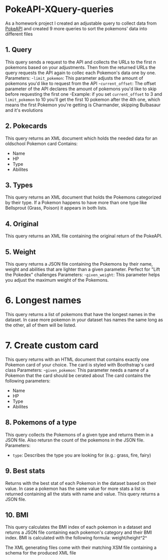 # PokeAPI-XQuery-queries
As a homework project I created an adjustable query to collect data from [PokeAPI](https://pokeapi.co/) and created 9 more queries to sort the pokemons' data into different files
## 1. Query
This query sends a request to the API and collects the URLs to the first n pokemons based on your adjustments.
Then from the returned URLs the query requests the API again to collec each Pokemon's data one by one.
Parameters: 
-`limit_pokemon`: This parameter adjusts the amount of pokemons you'd like to request from the API
-`current_offset`: The offset parameter of the API declares the amount of pokemons you'd like to skip before requesting the first one
-Example: if you set `current_offset` to 3 and `limit_pokemon` to 10 you'll get the first 10 pokemon after the 4th one, which means the first Pokemon you're getting is Charmander, skipping Bulbasaur and it's evolutions

## 2. Pokecards
This query returns an XML document which holds the needed data for an oldschool Pokemon card
Contains: 
- Name
- HP
- Type
- Abilites

## 3. Types 
This query returns an XML document that holds the Pokemons categorized by their type.
If a Pokemon happens to have more than one type like Bellsprout (Grass, Poison) it appears in both lists.

## 4. Original
This query returns an XML file containing the original return of the PokeAPI.

## 5. Weight
This query returns a JSON file containing the Pokemons by their name, weight and abilities that are lighter than a given parameter. 
Perfect for "Lift the Pokedex" challenges 
Parameters: 
-`given_weight`: This parameter helps you adjust the maximum weight of the Pokemons. 

# 6. Longest names
This query returns a list of pokemons that have the longest names in the dataset. In case more pokemon in your dataset has names the same long as the other, all of them will be listed. 

# 7. Create custom card
This query returns with an HTML document that contains exactly one Pokemon card of your choice. 
The card is styled with Boothstrap's card class
Parameters: 
-`given_pokemon`: This parameter needs a name of a Pokemon that the card should be cerated about
The card contains the following parameters: 
- Name
- HP
- Type
- Abilites

## 8. Pokemons of a type
This query collects the Pokemons of a given type and returns them in a JSON file. Also retursn the count of the pokemons in the JSON file.
Parameters:
- `type`: Describes the type you are looking for (e.g.: grass, fire, fairy)

## 9. Best stats
Returns with the best stat of each Pokemon in the dataset based on their value. In case a pokemon has the same value for more stats a list is returned containing all the stats with name and value.
This query returns a JSON file. 

## 10. BMI
This query calculates the BMI index of each pokemon in a dataset and returns a JSON file containing each pokemon's category and their BMI index.
BMI is calculated with the following formula: weight/height^2^

The XML generating files come with their matching XSM file containing a schema for the produced XML file
